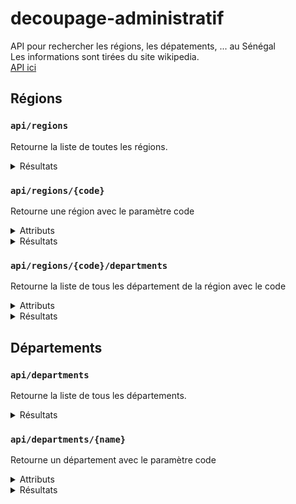 # decoupage-administratif
API pour rechercher les régions, les dépatements, ... au Sénégal  
Les informations sont tirées du site wikipedia.  
[API ici](https://decoupage-administratif.vercel.app/api/regions)

## Régions
### `api/regions`
Retourne la liste de toutes les régions.
<details>
<summary>Résultats</summary>
{  
  "name" : "string",  
  "code" : number,
  "superficie" : number,
  "population" : number
}
</details>

### `api/regions/{code}`
Retourne une région avec le paramètre code
<details>
<summary> Attributs </summary>
code : le nom de la région ou le code de la région
</details>
<details>
<summary>Résultats</summary>
{  
  "name" : "string",  
  "code" : number,
  "superficie" : number,
  "population" : number
}
</details>

### `api/regions/{code}/departments`
Retourne la liste de tous les département de la région avec le code
<details>
<summary> Attributs </summary>
code : le nom de la région ou le code de la région
</details>
<details>
<summary>Résultats</summary>
{
  "name" : "string",
  "region_code" : number
},
</details>

## Départements
### `api/departments`
Retourne la liste de tous les départements.
<details>
<summary>Résultats</summary>
{
  "name" : "string",
  "region_code" : number
},
</details>

### `api/departments/{name}`
Retourne un département avec le paramètre code
<details>
<summary> Attributs </summary>
code : le nom du département
</details>
<details>
<summary>Résultats</summary>
{
  "name" : "string",
  "region_code" : number
},
</details>
